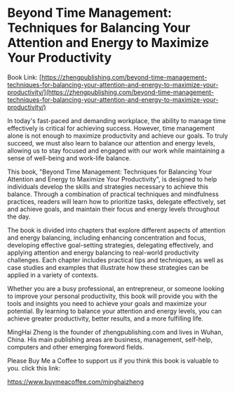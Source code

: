 # Beyond Time Management: Techniques for Balancing Your Attention and Energy to Maximize Your Productivity

Book Link: [https://zhengpublishing.com/beyond-time-management-techniques-for-balancing-your-attention-and-energy-to-maximize-your-productivity/](https://zhengpublishing.com/beyond-time-management-techniques-for-balancing-your-attention-and-energy-to-maximize-your-productivity/)

In today's fast-paced and demanding workplace, the ability to manage time effectively is critical for achieving success. However, time management alone is not enough to maximize productivity and achieve our goals. To truly succeed, we must also learn to balance our attention and energy levels, allowing us to stay focused and engaged with our work while maintaining a sense of well-being and work-life balance.

This book, "Beyond Time Management: Techniques for Balancing Your Attention and Energy to Maximize Your Productivity", is designed to help individuals develop the skills and strategies necessary to achieve this balance. Through a combination of practical techniques and mindfulness practices, readers will learn how to prioritize tasks, delegate effectively, set and achieve goals, and maintain their focus and energy levels throughout the day.

The book is divided into chapters that explore different aspects of attention and energy balancing, including enhancing concentration and focus, developing effective goal-setting strategies, delegating effectively, and applying attention and energy balancing to real-world productivity challenges. Each chapter includes practical tips and techniques, as well as case studies and examples that illustrate how these strategies can be applied in a variety of contexts.

Whether you are a busy professional, an entrepreneur, or someone looking to improve your personal productivity, this book will provide you with the tools and insights you need to achieve your goals and maximize your potential. By learning to balance your attention and energy levels, you can achieve greater productivity, better results, and a more fulfilling life.

MingHai Zheng is the founder of zhengpublishing.com and lives in Wuhan, China. His main publishing areas are business, management, self-help, computers and other emerging foreword fields.

Please Buy Me a Coffee to support us if you think this book is valuable to you. click this link:

https://www.buymeacoffee.com/minghaizheng
